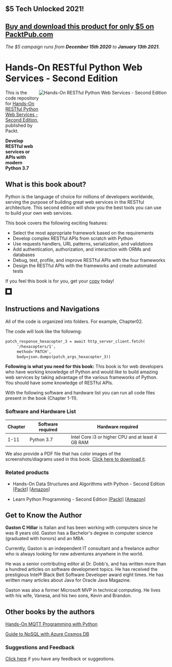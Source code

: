 ## $5 Tech Unlocked 2021!
[Buy and download this product for only $5 on PacktPub.com](https://www.packtpub.com/)
-----
*The $5 campaign         runs from __December 15th 2020__ to __January 13th 2021.__*

# Hands-On RESTful Python Web Services - Second Edition

<a href="https://www.packtpub.com/application-development/hands-restful-python-web-services-second-edition?utm_source=github&utm_medium=repository&utm_campaign=9781789532227 "><img src="https://d1ldz4te4covpm.cloudfront.net/sites/default/files/imagecache/ppv4_main_book_cover/B11673-cover-new.png" alt="Hands-On RESTful Python Web Services - Second Edition" height="256px" align="right"></a>

This is the code repository for [Hands-On RESTful Python Web Services - Second Edition](https://www.packtpub.com/application-development/hands-restful-python-web-services-second-edition?utm_source=github&utm_medium=repository&utm_campaign=9781789532227 ), published by Packt.

**Develop RESTful web services or APIs with modern Python 3.7**

## What is this book about?
Python is the language of choice for millions of developers worldwide, serving the purpose of building great web services in the RESTful architecture. This second edition will show you the best tools you can use to build your own web services.

This book covers the following exciting features:
* Select the most appropriate framework based on the requirements 
* Develop complex RESTful APIs from scratch with Python 
* Use requests handlers, URL patterns, serialization, and validations 
* Add authentication, authorization, and interaction with ORMs and databases 
* Debug, test, profile, and improve RESTful APIs with the four frameworks 
* Design the RESTful APIs with the frameworks and create automated tests 

If you feel this book is for you, get your [copy](https://www.amazon.com/dp/1789532221) today!

<a href="https://www.packtpub.com/?utm_source=github&utm_medium=banner&utm_campaign=GitHubBanner"><img src="https://raw.githubusercontent.com/PacktPublishing/GitHub/master/GitHub.png" 
alt="https://www.packtpub.com/" border="5" /></a>

## Instructions and Navigations
All of the code is organized into folders. For example, Chapter02.

The code will look like the following:
```
patch_response_hexacopter_3 = await http_server_client.fetch(
     '/hexacopters/1',
     method='PATCH',
     body=json.dumps(patch_args_hexacopter_3))
```

**Following is what you need for this book:**
This book is for web developers who have working knowledge of Python and would like to build amazing web services by taking advantage of the various frameworks of Python. You should have some knowledge of RESTful APIs.

With the following software and hardware list you can run all code files present in the book (Chapter 1-11).
### Software and Hardware List
| Chapter | Software required | Hardware required |
| -------- | ------------------------------------ | ----------------------------------- |
| 1-11 | Python 3.7 |  Intel Core i3 or higher CPU and at least 4 GB RAM |

We also provide a PDF file that has color images of the screenshots/diagrams used in this book. [Click here to download it](https://www.packtpub.com/sites/default/files/downloads/9781789532227_ColorImages.pdf).

### Related products
* Hands-On Data Structures and Algorithms with Python - Second Edition [[Packt]](https://www.packtpub.com/application-development/hands-data-structures-and-algorithms-python-second-edition?utm_source=github&utm_medium=repository&utm_campaign=9781788995573 ) [[Amazon]](https://www.amazon.com/dp/1788995570)

* Learn Python Programming - Second Edition [[Packt]](https://www.packtpub.com/application-development/learn-python-programming-second-edition?utm_source=github&utm_medium=repository&utm_campaign=9781788996662 ) [[Amazon]](https://www.amazon.com/dp/1788996666)

## Get to Know the Author
**Gaston C Hillar**
is Italian and has been working with computers since he was 8 years old. Gaston has a Bachelor's degree in computer science (graduated with honors) and an MBA.

Currently, Gaston is an independent IT consultant and a freelance author who is always looking for new adventures anywhere in the world.

He was a senior contributing editor at Dr. Dobb's, and has written more than a hundred articles on software development topics. He has received the prestigious Intel® Black Belt Software Developer award eight times. He has written many articles about Java for Oracle Java Magazine.

Gaston was also a former Microsoft MVP in technical computing. He lives with his wife, Vanesa, and his two sons, Kevin and Brandon.


## Other books by the authors
[Hands-On MQTT Programming with Python](https://www.packtpub.com/application-development/hands-mqtt-programming-python?utm_source=github&utm_medium=repository&utm_campaign=9781789138542 )

[Guide to NoSQL with Azure Cosmos DB](https://www.packtpub.com/big-data-and-business-intelligence/guide-nosql-azure-cosmos-db?utm_source=github&utm_medium=repository&utm_campaign=9781789612899 )


### Suggestions and Feedback
[Click here](https://docs.google.com/forms/d/e/1FAIpQLSdy7dATC6QmEL81FIUuymZ0Wy9vH1jHkvpY57OiMeKGqib_Ow/viewform) if you have any feedback or suggestions.


